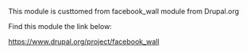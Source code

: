 This module is custtomed from facebook_wall module from Drupal.org

Find this module the link below:

https://www.drupal.org/project/facebook_wall


